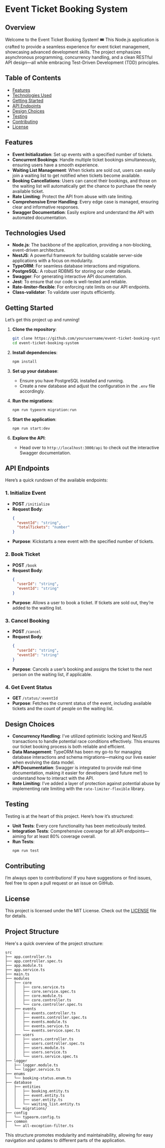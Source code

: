 # Event Ticket Booking System

## Overview

Welcome to the Event Ticket Booking System! 🎟️ This Node.js application is crafted to provide a seamless experience for event ticket management, showcasing advanced development skills. The project emphasizes asynchronous programming, concurrency handling, and a clean RESTful API design—all while embracing Test-Driven Development (TDD) principles.

## Table of Contents

- [Features](#features)
- [Technologies Used](#technologies-used)
- [Getting Started](#getting-started)
- [API Endpoints](#api-endpoints)
- [Design Choices](#design-choices)
- [Testing](#testing)
- [Contributing](#contributing)
- [License](#license)

## Features

- **Event Initialization**: Set up events with a specified number of tickets.
- **Concurrent Bookings**: Handle multiple ticket bookings simultaneously, ensuring users have a smooth experience.
- **Waiting List Management**: When tickets are sold out, users can easily join a waiting list to get notified when tickets become available.
- **Booking Cancellations**: Users can cancel their bookings, and those on the waiting list will automatically get the chance to purchase the newly available ticket.
- **Rate Limiting**: Protect the API from abuse with rate limiting.
- **Comprehensive Error Handling**: Every edge case is managed, ensuring clear and informative responses.
- **Swagger Documentation**: Easily explore and understand the API with automated documentation.

## Technologies Used

- **Node.js**: The backbone of the application, providing a non-blocking, event-driven architecture.
- **NestJS**: A powerful framework for building scalable server-side applications with a focus on modularity.
- **TypeORM**: For seamless database interactions and migrations.
- **PostgreSQL**: A robust RDBMS for storing our order details.
- **Swagger**: For generating interactive API documentation.
- **Jest**: To ensure that our code is well-tested and reliable.
- **Rate-limiter-flexible**: For enforcing rate limits on our API endpoints.
- **Class-validator**: To validate user inputs efficiently.

## Getting Started

Let’s get this project up and running!

1. **Clone the repository**:
   ```bash
   git clone https://github.com/yourusername/event-ticket-booking-system.git
   cd event-ticket-booking-system
   ```

2. **Install dependencies**:
   ```bash
   npm install
   ```

3. **Set up your database**:
   - Ensure you have PostgreSQL installed and running.
   - Create a new database and adjust the configuration in the `.env` file accordingly.

4. **Run the migrations**:
   ```bash
   npm run typeorm migration:run
   ```

5. **Start the application**:
   ```bash
   npm run start:dev
   ```

6. **Explore the API**:
   - Head over to `http://localhost:3000/api` to check out the interactive Swagger documentation.

## API Endpoints

Here’s a quick rundown of the available endpoints:

### 1. Initialize Event

- **POST** `/initialize`
- **Request Body**:
  ```json
  {
    "eventId": "string",
    "totalTickets": "number"
  }
  ```
- **Purpose**: Kickstarts a new event with the specified number of tickets.

### 2. Book Ticket

- **POST** `/book`
- **Request Body**:
  ```json
  {
    "userId": "string",
    "eventId": "string"
  }
  ```
- **Purpose**: Allows a user to book a ticket. If tickets are sold out, they’re added to the waiting list.

### 3. Cancel Booking

- **POST** `/cancel`
- **Request Body**:
  ```json
  {
    "userId": "string",
    "eventId": "string"
  }
  ```
- **Purpose**: Cancels a user’s booking and assigns the ticket to the next person on the waiting list, if applicable.

### 4. Get Event Status

- **GET** `/status/:eventId`
- **Purpose**: Fetches the current status of the event, including available tickets and the count of people on the waiting list.

## Design Choices

- **Concurrency Handling**: I’ve utilized optimistic locking and NestJS transactions to handle potential race conditions effectively. This ensures our ticket booking process is both reliable and efficient.
- **Data Management**: TypeORM has been my go-to for managing database interactions and schema migrations—making our lives easier when evolving the data model.
- **API Documentation**: Swagger is integrated to provide real-time documentation, making it easier for developers (and future me!) to understand how to interact with the API.
- **Rate Limiting**: I’ve added a layer of protection against potential abuse by implementing rate limiting with the `rate-limiter-flexible` library.

## Testing

Testing is at the heart of this project. Here’s how it’s structured:

- **Unit Tests**: Every core functionality has been meticulously tested.
- **Integration Tests**: Comprehensive coverage for all API endpoints—aiming for at least 80% coverage overall.
- **Run Tests**:
  ```bash
  npm run test
  ```

## Contributing

I’m always open to contributions! If you have suggestions or find issues, feel free to open a pull request or an issue on GitHub.

## License

This project is licensed under the MIT License. Check out the [LICENSE](LICENSE) file for details.

## Project Structure

Here's a quick overview of the project structure:

```
src
├── app.controller.ts
├── app.controller.spec.ts
├── app.module.ts
├── app.service.ts
├── main.ts
├── modules
│   ├── core
│   │   ├── core.service.ts
│   │   ├── core.service.spec.ts
│   │   ├── core.module.ts
│   │   ├── core.controller.ts
│   │   └── core.controller.spec.ts
│   ├── events
│   │   ├── events.controller.ts
│   │   ├── events.controller.spec.ts
│   │   ├── events.module.ts
│   │   ├── events.service.ts
│   │   └── events.service.spec.ts
│   ├── users
│   │   ├── users.controller.ts
│   │   ├── users.controller.spec.ts
│   │   ├── users.module.ts
│   │   ├── users.service.ts
│   │   └── users.service.spec.ts
├── logger
│   ├── logger.module.ts
│   └── logger.service.ts
├── enums
│   └── booking-status.enum.ts
├── database
│   ├── entities
│   │   ├── booking.entity.ts
│   │   ├── event.entity.ts
│   │   ├── user.entity.ts
│   │   └── waiting_list.entity.ts
│   └── migrations/
├── config
│   └── typeorm.config.ts
├── common
│   └── all-exception-filter.ts

```

This structure promotes modularity and maintainability, allowing for easy navigation and updates to different parts of the application.
